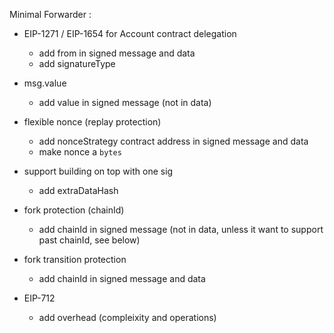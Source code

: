 Minimal Forwarder :

- EIP-1271 / EIP-1654 for Account contract delegation
    - add from in signed message and data
    - add signatureType

- msg.value 
    - add value in signed message (not in data)

- flexible nonce (replay protection)
    - add nonceStrategy contract address in signed message and data
    - make nonce a `bytes`

- support building on top with one sig
    - add extraDataHash

- fork protection (chainId)
    - add chainId in signed message (not in data, unless it want to support past chainId, see below)

- fork transition protection 
    - add chainId in signed message and data

- EIP-712
    - add overhead (compleixity and operations)
